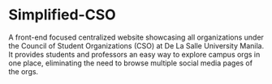 # Simplified-CSO
A front-end focused centralized website showcasing all organizations under the Council of Student Organizations (CSO) at De La Salle University Manila. It provides students and professors an easy way to explore campus orgs in one place, eliminating the need to browse multiple social media pages of the orgs.
